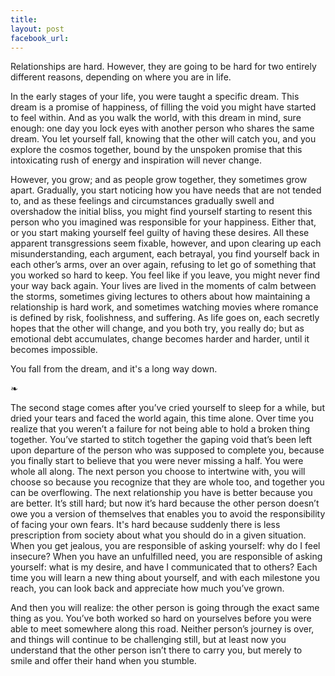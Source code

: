 ```yaml
---
title: 
layout: post
facebook_url: 
---
```


Relationships are hard. However, they are going to be hard for two entirely different reasons, depending on where you are in life.

In the early stages of your life, you were taught a specific dream. This dream is a promise of happiness, of filling the void you might have started to feel within. And as you walk the world, with this dream in mind, sure enough: one day you lock eyes with another person who shares the same dream. You let yourself fall, knowing that the other will catch you, and you explore the cosmos together, bound by the unspoken promise that this intoxicating rush of energy and inspiration will never change.

However, you grow; and as people grow together, they sometimes grow apart. Gradually, you start noticing how you have needs that are not tended to, and as these feelings and circumstances gradually swell and overshadow the initial bliss, you might find yourself starting to resent this person who you imagined was responsible for your happiness. Either that, or you start making yourself feel guilty of having these desires. All these apparent transgressions seem fixable, however, and upon clearing up each misunderstanding, each argument, each betrayal, you find yourself back in each other’s arms, over an over again, refusing to let go of something that you worked so hard to keep. You feel like if you leave, you might never find your way back again. Your lives are lived in the moments of calm between the storms, sometimes giving lectures to others about how maintaining a relationship is hard work, and sometimes watching movies where romance is defined by risk, foolishness, and suffering. As life goes on, each secretly hopes that the other will change, and you both try, you really do; but as emotional debt accumulates, change becomes harder and harder, until it becomes impossible.

You fall from the dream, and it's a long way down.

❧

The second stage comes after you’ve cried yourself to sleep for a while, but dried your tears and faced the world again, this time alone. Over time you realize that you weren’t a failure for not being able to hold a broken thing together. You’ve started to stitch together the gaping void that’s been left upon departure of the person who was supposed to complete you, because you finally start to believe that you were never missing a half. You were whole all along. The next person you choose to intertwine with, you will choose so because you recognize that they are whole too, and together you can be overflowing. The next relationship you have is better because you are better. It’s still hard; but now it’s hard because the other person doesn’t owe you a version of themselves that enables you to avoid the responsibility of facing your own fears. It's hard because suddenly there is less prescription from society about what you should do in a given situation. When you get jealous, you are responsible of asking yourself: why do I feel insecure? When you have an unfulfilled need, you are responsible of asking yourself: what is my desire, and have I communicated that to others? Each time you will learn a new thing about yourself, and with each milestone you reach, you can look back and appreciate how much you’ve grown.

And then you will realize: the other person is going through the exact same thing as you. You’ve both worked so hard on yourselves before you were able to meet somewhere along this road. Neither person’s journey is over, and things will continue to be challenging still, but at least now you understand that the other person isn’t there to carry you, but merely to smile and offer their hand when you stumble.
